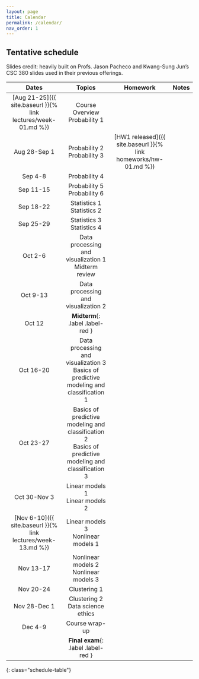 ```yaml
---
layout: page
title: Calendar
permalink: /calendar/
nav_order: 1
---
```


## Tentative schedule

Slides credit: heavily built on Profs. Jason Pacheco and Kwang-Sung Jun’s CSC 380 slides used in their previous offerings.


| Dates         | Topics                                   | Homework  | Notes                    |
|:-------------:|:----------------------------------------:|:---------:|:------------------------:|
|[Aug 21-25]({{ site.baseurl }}{% link lectures/week-01.md %})| Course Overview <br /> Probability 1     |                          |
|Aug 28-Sep 1   | Probability 2   <br /> Probability 3     |[HW1 released]({{ site.baseurl }}{% link homeworks/hw-01.md %})     |
|Sep 4-8        | Probability 4                            |                       |
|Sep 11-15      | Probability 5   <br /> Probability 6     |                         |
|Sep 18-22      | Statistics 1    <br /> Statistics 2      |                       |
|Sep 25-29      | Statistics 3    <br />  Statistics 4     |                      |
|Oct 2-6       | Data processing and visualization 1   <br />  Midterm review     |                        |
|Oct 9-13      | Data processing and visualization 2     |                        |
|Oct 12      |  **Midterm**{: .label .label-red }      |                        |
|Oct 16-20     | Data processing and visualization 3   <br /> Basics of predictive modeling and classification 1 |                        |
|Oct 23-27     | Basics of predictive modeling and classification 2   <br /> Basics of predictive modeling and classification 3 |                        |
|Oct 30-Nov 3  | Linear models 1   <br /> Linear models 2 |                        |
|[Nov 6-10]({{ site.baseurl }}{% link lectures/week-13.md %})      | Linear models 3   <br /> Nonlinear models 1  |                        |
|Nov 13-17      | Nonlinear models 2   <br /> Nonlinear models 3  |                        |
|Nov 20-24      | Clustering 1  |                        |
|Nov 28-Dec 1   | Clustering 2  <br />  Data science ethics                     |
|Dec 4-9   | Course wrap-up                       |   |
|   | **Final exam**{: .label .label-red }                  |   |




{: class="schedule-table"}
